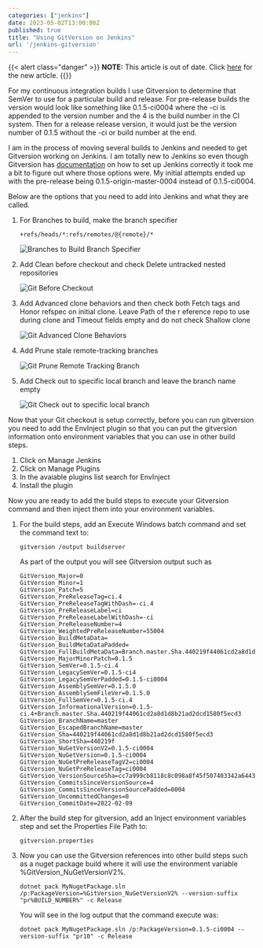```yaml
---
categories: ["jenkins"]
date: 2023-05-02T13:00:00Z
published: true
title: "Using GitVersion on Jenkins"
url: '/jenkins-gitversion'
---
```


{{< alert class="danger" >}}
**NOTE:** This article is out of date.  Click [here](/jenkins-automatically-versioning-your-application) for the new article.
{{</alert>}}

For my continuous integration builds I use Gitversion to determine that SemVer to use for a particular build and release.  For pre-release builds the version would look like something like 0.1.5-ci0004 where the -ci is appended to the version number and the 4 is the build number in the CI system.  Then for a release  release version, it would just be the version number of 0.1.5 without the -ci or build number at the end.

I am in the process of moving several builds to Jenkins and needed to get Gitversion working on Jenkins.  I am totally new to Jenkins so even though Gitversion has [documentation](https://gitversion.net/docs/reference/build-servers/jenkins) on how to set up Jenkins correctly it took me a bit to figure out where those options were. My initial attempts ended up with the pre-release being 0.1.5-origin-master-0004 instead of 0.1.5-ci0004.

<!--more-->

Below are the options that you need to add into Jenkins and what they are called.

1. For Branches to build, make the branch specifier

    ```text
    +refs/heads/*:refs/remotes/@{remote}/*

    ```

    ![Branches to Build Branch Specifier](/images/gitversion-jenkins/git-branches.png)

1. Add Clean before checkout and check Delete untracked nested repositories

    ![Git Before Checkout](/images/gitversion-jenkins/git-clean-before-checkout.png)

1. Add Advanced clone behaviors and then check both Fetch tags and Honor refspec on initial clone.  Leave Path of the r eference repo to use during clone and Timeout fields empty and do not check Shallow clone

    ![Git Advanced Clone Behaviors](/images/gitversion-jenkins/git-advanced-clone-behaviors.png)

1. Add Prune stale remote-tracking branches

    ![Git Prune Remote Tracking Branch](/images/gitversion-jenkins/git-prune-remote-tracking.png)

1. Add Check out to specific local branch and leave the branch name empty

    ![Git Check out to specific local branch](/images/gitversion-jenkins/git-checkout-specific-local-branch.png)

Now that your Git checkout is setup correctly, before you can run gitversion you need to add the EnvInject plugin so that you can put the gitversion information onto environment variables that you can use in other build steps.

1. Click on Manage Jenkins
1. Click on Manage Plugins
1. In the avaiable plugins list search for EnvInject
1. Install the plugin

Now you are ready to add the build steps to execute your Gitversion command and then inject them into your environment variables.

1. For the build steps, add an Execute Windows batch command and set the command text to:

    ```shell
    gitversion /output buildserver
    ```

    As part of the output you will see Gitversion output such as

    ```text
    GitVersion_Major=0
    GitVersion_Minor=1
    GitVersion_Patch=5
    GitVersion_PreReleaseTag=ci.4
    GitVersion_PreReleaseTagWithDash=-ci.4
    GitVersion_PreReleaseLabel=ci
    GitVersion_PreReleaseLabelWithDash=-ci
    GitVersion_PreReleaseNumber=4
    GitVersion_WeightedPreReleaseNumber=55004
    GitVersion_BuildMetaData=
    GitVersion_BuildMetaDataPadded=
    GitVersion_FullBuildMetaData=Branch.master.Sha.440219f44061cd2a8d1d8b21ad2dcd1580f5ecd3
    GitVersion_MajorMinorPatch=0.1.5
    GitVersion_SemVer=0.1.5-ci.4
    GitVersion_LegacySemVer=0.1.5-ci4
    GitVersion_LegacySemVerPadded=0.1.5-ci0004
    GitVersion_AssemblySemVer=0.1.5.0
    GitVersion_AssemblySemFileVer=0.1.5.0
    GitVersion_FullSemVer=0.1.5-ci.4
    GitVersion_InformationalVersion=0.1.5-ci.4+Branch.master.Sha.440219f44061cd2a8d1d8b21ad2dcd1580f5ecd3
    GitVersion_BranchName=master
    GitVersion_EscapedBranchName=master
    GitVersion_Sha=440219f44061cd2a8d1d8b21ad2dcd1580f5ecd3
    GitVersion_ShortSha=440219f
    GitVersion_NuGetVersionV2=0.1.5-ci0004
    GitVersion_NuGetVersion=0.1.5-ci0004
    GitVersion_NuGetPreReleaseTagV2=ci0004
    GitVersion_NuGetPreReleaseTag=ci0004
    GitVersion_VersionSourceSha=cc7a999cb8118c8c098a8f45f507403342a64435
    GitVersion_CommitsSinceVersionSource=4
    GitVersion_CommitsSinceVersionSourcePadded=0004
    GitVersion_UncommittedChanges=0
    GitVersion_CommitDate=2022-02-09
    ```


1. After the build step for gitversion, add an Inject environment variables step and set the Properties File Path to:

    ```text
    gitversion.properties

    ```

1. Now you can use the Gitversion references into other build steps such as a nuget package build where it will use the environment variable %GitVersion_NuGetVersionV2%.

    ```shell
    dotnet pack MyNugetPackage.sln /p:PackageVersion=%GitVersion_NuGetVersionV2% --version-suffix "pr%BUILD_NUMBER%" -c Release
    ```

    You will see in the log output that the command execute was:

    ```text
    dotnet pack MyNugetPackage.sln /p:PackageVersion=0.1.5-ci0004 --version-suffix "pr10" -c Release
    ```
